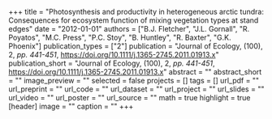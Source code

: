 +++
title = "Photosynthesis and productivity in heterogeneous arctic tundra: Consequences for ecosystem function of mixing vegetation types at stand edges"
date = "2012-01-01"
authors = ["B.J. Fletcher", "J.L. Gornall", "R. Poyatos", "M.C. Press", "P.C. Stoy", "B. Huntley", "R. Baxter", "G.K. Phoenix"]
publication_types = ["2"]
publication = "Journal of Ecology, (100), 2, _pp. 441-451_, https://doi.org/10.1111/j.1365-2745.2011.01913.x"
publication_short = "Journal of Ecology, (100), 2, _pp. 441-451_, https://doi.org/10.1111/j.1365-2745.2011.01913.x"
abstract = ""
abstract_short = ""
image_preview = ""
selected = false
projects = []
tags = []
url_pdf = ""
url_preprint = ""
url_code = ""
url_dataset = ""
url_project = ""
url_slides = ""
url_video = ""
url_poster = ""
url_source = ""
math = true
highlight = true
[header]
image = ""
caption = ""
+++
